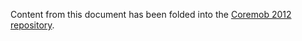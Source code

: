 Content from this document has been folded into the [Coremob 2012 repository](https://github.com/coremob/coremob-2012).
